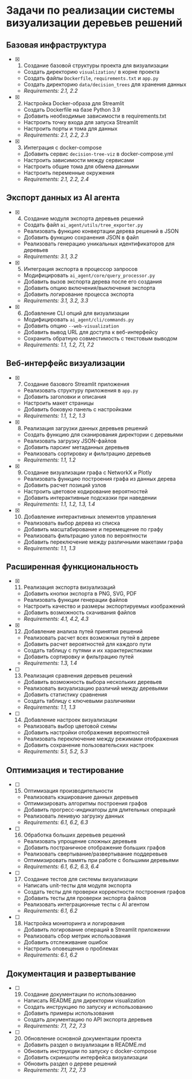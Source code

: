 # Задачи по реализации системы визуализации деревьев решений

## Базовая инфраструктура

- [x] 1. Создание базовой структуры проекта для визуализации

  - Создать директорию `visualization/` в корне проекта
  - Создать файлы `Dockerfile`, `requirements.txt` и `app.py`
  - Создать директорию `data/decision_trees` для хранения данных
  - _Requirements: 2.1, 2.2_

- [x] 2. Настройка Docker-образа для Streamlit

  - Создать Dockerfile на базе Python 3.9
  - Добавить необходимые зависимости в requirements.txt
  - Настроить точку входа для запуска Streamlit
  - Настроить порты и тома для данных
  - _Requirements: 2.1, 2.2, 2.3_

- [x] 3. Интеграция с docker-compose
  - Добавить сервис `decision-tree-viz` в docker-compose.yml
  - Настроить зависимости между сервисами
  - Настроить общие тома для обмена данными
  - Настроить переменные окружения
  - _Requirements: 2.1, 2.2, 2.4_

## Экспорт данных из AI агента

- [x] 4. Создание модуля экспорта деревьев решений

  - Создать файл `ai_agent/utils/tree_exporter.py`
  - Реализовать функцию конвертации дерева решений в JSON
  - Добавить функцию сохранения JSON в файл
  - Реализовать генерацию уникальных идентификаторов для деревьев
  - _Requirements: 3.1, 3.2_

- [x] 5. Интеграция экспорта в процессор запросов

  - Модифицировать `ai_agent/core/query_processor.py`
  - Добавить вызов экспорта дерева после его создания
  - Добавить опцию включения/выключения экспорта
  - Добавить логирование процесса экспорта
  - _Requirements: 3.1, 3.2, 3.3_

- [x] 6. Добавление CLI опций для визуализации
  - Модифицировать `ai_agent/cli/commands.py`
  - Добавить опцию `--web-visualization`
  - Добавить вывод URL для доступа к веб-интерфейсу
  - Сохранить обратную совместимость с текстовым выводом
  - _Requirements: 1.1, 1.2, 7.1, 7.2_

## Веб-интерфейс визуализации

- [x] 7. Создание базового Streamlit приложения

  - Реализовать структуру приложения в `app.py`
  - Добавить заголовки и описания
  - Настроить макет страницы
  - Добавить боковую панель с настройками
  - _Requirements: 1.1, 1.2, 1.3_

- [x] 8. Реализация загрузки данных деревьев решений

  - Создать функцию для сканирования директории с деревьями
  - Реализовать загрузку JSON-файлов
  - Добавить парсинг метаданных деревьев
  - Реализовать сортировку и фильтрацию деревьев
  - _Requirements: 1.1, 1.2_

- [x] 9. Создание визуализации графа с NetworkX и Plotly

  - Реализовать функцию построения графа из данных дерева
  - Добавить расчет позиций узлов
  - Настроить цветовое кодирование вероятностей
  - Добавить интерактивные подсказки при наведении
  - _Requirements: 1.1, 1.2, 1.3, 1.4_

- [x] 10. Добавление интерактивных элементов управления
  - Реализовать выбор дерева из списка
  - Добавить масштабирование и перемещение по графу
  - Реализовать фильтрацию узлов по вероятности
  - Добавить переключение между различными макетами графа
  - _Requirements: 1.1, 1.3_

## Расширенная функциональность

- [x] 11. Реализация экспорта визуализаций

  - Добавить кнопки экспорта в PNG, SVG, PDF
  - Реализовать функции генерации файлов
  - Настроить качество и размеры экспортируемых изображений
  - Добавить возможность скачивания файлов
  - _Requirements: 4.1, 4.2, 4.3_

- [x] 12. Добавление анализа путей принятия решений

  - Реализовать расчет всех возможных путей в дереве
  - Добавить расчет вероятностей для каждого пути
  - Создать таблицу с путями и их характеристиками
  - Добавить сортировку и фильтрацию путей
  - _Requirements: 1.3, 1.4_

- [ ] 13. Реализация сравнения деревьев решений

  - Добавить возможность выбора нескольких деревьев
  - Реализовать визуализацию различий между деревьями
  - Добавить статистику сравнения
  - Создать таблицу с ключевыми различиями
  - _Requirements: 1.1, 1.3_

- [ ] 14. Добавление настроек визуализации
  - Реализовать выбор цветовой схемы
  - Добавить настройки отображения вероятностей
  - Реализовать переключение между режимами отображения
  - Добавить сохранение пользовательских настроек
  - _Requirements: 5.1, 5.2, 5.3_

## Оптимизация и тестирование

- [ ] 15. Оптимизация производительности

  - Реализовать кэширование данных деревьев
  - Оптимизировать алгоритмы построения графов
  - Добавить прогресс-индикаторы для длительных операций
  - Реализовать ленивую загрузку данных
  - _Requirements: 6.1, 6.2, 6.3_

- [ ] 16. Обработка больших деревьев решений

  - Реализовать упрощение сложных деревьев
  - Добавить постраничное отображение больших графов
  - Реализовать свертывание/развертывание поддеревьев
  - Оптимизировать память при работе с большими деревьями
  - _Requirements: 6.1, 6.2, 6.3, 6.4_

- [ ] 17. Создание тестов для системы визуализации

  - Написать unit-тесты для модуля экспорта
  - Создать тесты для проверки корректности построения графов
  - Добавить тесты для проверки экспорта файлов
  - Реализовать интеграционные тесты с AI агентом
  - _Requirements: 6.1, 6.2_

- [ ] 18. Настройка мониторинга и логирования
  - Добавить логирование операций в Streamlit приложении
  - Реализовать сбор метрик использования
  - Добавить отслеживание ошибок
  - Настроить оповещения о проблемах
  - _Requirements: 6.1, 6.2_

## Документация и развертывание

- [ ] 19. Создание документации по использованию

  - Написать README для директории visualization
  - Создать инструкцию по запуску и использованию
  - Добавить примеры использования
  - Создать документацию по API экспорта деревьев
  - _Requirements: 7.1, 7.2, 7.3_

- [ ] 20. Обновление основной документации проекта
  - Добавить раздел о визуализации в README.md
  - Обновить инструкции по запуску с docker-compose
  - Добавить скриншоты интерфейса визуализации
  - Обновить раздел о дереве решений
  - _Requirements: 7.1, 7.2, 7.3_
